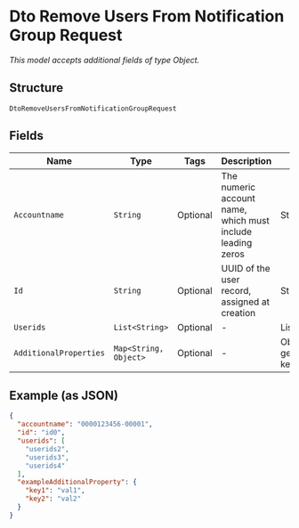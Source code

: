 
# Dto Remove Users From Notification Group Request

*This model accepts additional fields of type Object.*

## Structure

`DtoRemoveUsersFromNotificationGroupRequest`

## Fields

| Name | Type | Tags | Description | Getter | Setter |
|  --- | --- | --- | --- | --- | --- |
| `Accountname` | `String` | Optional | The numeric account name, which must include leading zeros | String getAccountname() | setAccountname(String accountname) |
| `Id` | `String` | Optional | UUID of the user record, assigned at creation | String getId() | setId(String id) |
| `Userids` | `List<String>` | Optional | - | List<String> getUserids() | setUserids(List<String> userids) |
| `AdditionalProperties` | `Map<String, Object>` | Optional | - | Object getAdditionalProperty(String key) | additionalProperty(String key, Object value) |

## Example (as JSON)

```json
{
  "accountname": "0000123456-00001",
  "id": "id0",
  "userids": [
    "userids2",
    "userids3",
    "userids4"
  ],
  "exampleAdditionalProperty": {
    "key1": "val1",
    "key2": "val2"
  }
}
```

